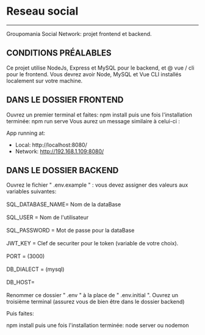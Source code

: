 <h1>Reseau social </h1>
<hr/>
<p>Groupomania Social Network: projet frontend et backend.</p>

<h2>CONDITIONS PRÉALABLES</h2>

<p>Ce projet utilise NodeJs, Express et MySQL pour le backend, 
et @ vue / cli  pour le frontend. Vous devrez avoir Node, MySQL et Vue CLI installés localement sur votre machine.</p>

<h2>DANS LE DOSSIER FRONTEND</h2>
<p>Ouvrez un premier terminal et faites:
npm install
puis une fois l'installation terminée:
npm run serve
Vous aurez un message similaire à celui-ci :

App running at:
  - Local:   http://localhost:8080/ 
  - Network: http://192.168.1.109:8080/</p>
  
  <h2>DANS LE DOSSIER BACKEND</h2>
<p>Ouvrez le fichier " .env.example " : vous devez assigner des valeurs aux variables suivantes:
  <br>
  <br>
SQL_DATABASE_NAME= Nom de la dataBase
  <br>
  <br>
SQL_USER =  Nom de l'utilisateur
  <br>
  <br>
SQL_PASSWORD = Mot de passe pour la dataBase
  <br>
  <br>
JWT_KEY = Clef de securiter pour le token (variable de votre choix).
<br>
<br>
PORT = (3000)
<br>
<br>
DB_DIALECT = (mysql)
<br>
<br>
DB_HOST= 
  
  <br>
  <br>
Renommer ce dossier " .env " à la place de " .env.initial ".
Ouvrez un troisième terminal (assurez vous de bien être dans le dossier backend)

Puis faites:

npm install
puis une fois l'installation terminée:
node server ou nodemon </p>
